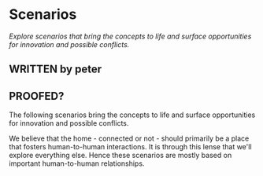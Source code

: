 # Scenarios

*Explore scenarios that bring the concepts to life and surface opportunities for innovation and possible conflicts.*

## WRITTEN by peter
## PROOFED?

The following scenarios bring the concepts to life and surface opportunities for innovation and possible conflicts.

We believe that the home - connected or not - should primarily be a place that fosters human-to-human interactions. It is through this lense that we'll  explore everything else. Hence these scenarios are mostly based on important human-to-human relationships.  


